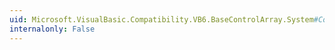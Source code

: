 ```yaml
---
uid: Microsoft.VisualBasic.Compatibility.VB6.BaseControlArray.System#ComponentModel#ISupportInitialize#EndInit
internalonly: False
---
```

